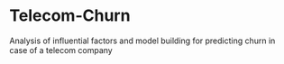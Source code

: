 # Telecom-Churn
Analysis of influential factors and model building for predicting churn in case of a telecom company
